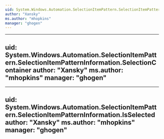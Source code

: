 ```yaml
---
uid: System.Windows.Automation.SelectionItemPattern.SelectionItemPatternInformation
author: "Xansky"
ms.author: "mhopkins"
manager: "ghogen"
---
```


---
uid: System.Windows.Automation.SelectionItemPattern.SelectionItemPatternInformation.SelectionContainer
author: "Xansky"
ms.author: "mhopkins"
manager: "ghogen"
---

---
uid: System.Windows.Automation.SelectionItemPattern.SelectionItemPatternInformation.IsSelected
author: "Xansky"
ms.author: "mhopkins"
manager: "ghogen"
---
